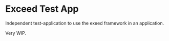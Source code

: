 # Exceed Test App

Independent test-application to use the exeed framework in an application.

Very WIP.
